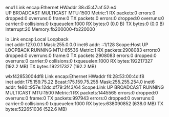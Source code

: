 eno1      Link encap:Ethernet  HWaddr 38:d5:47:af:52:e4  
          UP BROADCAST MULTICAST  MTU:1500  Metric:1
          RX packets:0 errors:0 dropped:0 overruns:0 frame:0
          TX packets:0 errors:0 dropped:0 overruns:0 carrier:0
          collisions:0 txqueuelen:1000 
          RX bytes:0 (0.0 B)  TX bytes:0 (0.0 B)
          Interrupt:20 Memory:fb200000-fb220000 

lo        Link encap:Local Loopback  
          inet addr:127.0.0.1  Mask:255.0.0.0
          inet6 addr: ::1/128 Scope:Host
          UP LOOPBACK RUNNING  MTU:65536  Metric:1
          RX packets:2908083 errors:0 dropped:0 overruns:0 frame:0
          TX packets:2908083 errors:0 dropped:0 overruns:0 carrier:0
          collisions:0 txqueuelen:1000 
          RX bytes:192217327 (192.2 MB)  TX bytes:192217327 (192.2 MB)

wlxf42853004df8 Link encap:Ethernet  HWaddr f4:28:53:00:4d:f8  
          inet addr:175.159.75.22  Bcast:175.159.75.255  Mask:255.255.254.0
          inet6 addr: fe80::957e:12dc:df79:3f43/64 Scope:Link
          UP BROADCAST RUNNING MULTICAST  MTU:1500  Metric:1
          RX packets:1445565 errors:0 dropped:0 overruns:0 frame:0
          TX packets:997943 errors:0 dropped:0 overruns:0 carrier:0
          collisions:0 txqueuelen:1000 
          RX bytes:638090852 (638.0 MB)  TX bytes:522651036 (522.6 MB)

